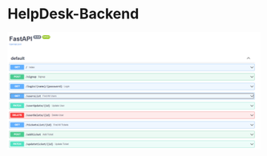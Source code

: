 # HelpDesk-Backend
![alt text](https://github.com/ilyasch199/HelpDesk-Backend/blob/main/images/Capture.PNG)
